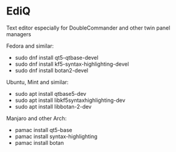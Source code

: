 # EdiQ

Text editor especially for DoubleCommander and other twin panel managers

Fedora and similar:
* sudo dnf install qt5-qtbase-devel
* sudo dnf install kf5-syntax-highlighting-devel
* sudo dnf install botan2-devel

Ubuntu, Mint and similar:
* sudo apt install qtbase5-dev
* sudo apt install libkf5syntaxhighlighting-dev
* sudo apt install libbotan-2-dev

Manjaro and other Arch:
* pamac install qt5-base
* pamac install syntax-highlighting
* pamac install botan

